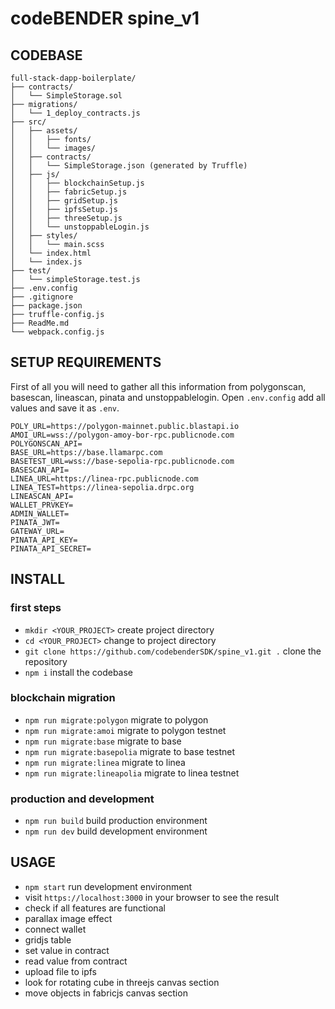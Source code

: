 # codeBENDER spine_v1

## CODEBASE

```
full-stack-dapp-boilerplate/
├── contracts/
│   └── SimpleStorage.sol
├── migrations/
│   └── 1_deploy_contracts.js
├── src/
│   ├── assets/
│   │   ├── fonts/
│   │   └── images/
│   ├── contracts/
│   │   └── SimpleStorage.json (generated by Truffle)
│   ├── js/
│   │   ├── blockchainSetup.js
│   │   ├── fabricSetup.js
│   │   ├── gridSetup.js
│   │   ├── ipfsSetup.js
│   │   ├── threeSetup.js
│   │   └── unstoppableLogin.js
│   ├── styles/
│   │   └── main.scss
│   └── index.html
│   └── index.js
├── test/
│   └── simpleStorage.test.js
├── .env.config
├── .gitignore
├── package.json
├── truffle-config.js
├── ReadMe.md
└── webpack.config.js
```

## SETUP REQUIREMENTS

First of all you will need to gather all this information from polygonscan, basescan, lineascan, pinata and unstoppablelogin. Open `.env.config` add all values and save it as `.env`.

```
POLY_URL=https://polygon-mainnet.public.blastapi.io
AMOI_URL=wss://polygon-amoy-bor-rpc.publicnode.com
POLYGONSCAN_API=
BASE_URL=https://base.llamarpc.com
BASETEST_URL=wss://base-sepolia-rpc.publicnode.com
BASESCAN_API=
LINEA_URL=https://linea-rpc.publicnode.com
LINEA_TEST=https://linea-sepolia.drpc.org
LINEASCAN_API=
WALLET_PRVKEY=
ADMIN_WALLET=
PINATA_JWT=
GATEWAY_URL=
PINATA_API_KEY=
PINATA_API_SECRET=
```

## INSTALL

### first steps

- `mkdir <YOUR_PROJECT>` create project directory
- `cd <YOUR_PROJECT>` change to project directory
- `git clone https://github.com/codebenderSDK/spine_v1.git .` clone the repository
- `npm i` install the codebase

### blockchain migration

- `npm run migrate:polygon` migrate to polygon
- `npm run migrate:amoi` migrate to polygon testnet
- `npm run migrate:base` migrate to base
- `npm run migrate:basepolia` migrate to base testnet
- `npm run migrate:linea` migrate to linea
- `npm run migrate:lineapolia` migrate to linea testnet

### production and development

- `npm run build` build production environment
- `npm run dev` build development environment

## USAGE

- `npm start` run development environment
- visit `https://localhost:3000` in your browser to see the result
- check if all features are functional
- parallax image effect
- connect wallet
- gridjs table
- set value in contract
- read value from contract
- upload file to ipfs
- look for rotating cube in threejs canvas section
- move objects in fabricjs canvas section

##
